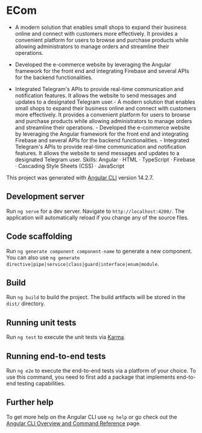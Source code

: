 














# ECom


- A modern solution that enables small shops to expand their business online and connect with customers more effectively. It provides a convenient platform for users to browse and purchase products while allowing administrators to manage orders and streamline their operations.

- Developed the e-commerce website by leveraging the Angular framework for the front end and integrating Firebase and several APIs for the backend functionalities.

- Integrated Telegram's APIs to provide real-time communication and notification features. It allows the website to send messages and updates to a designated Telegram user.- A modern solution that enables small shops to expand their business online and connect with customers more effectively. It provides a convenient platform for users to browse and purchase products while allowing administrators to manage orders and streamline their operations. - Developed the e-commerce website by leveraging the Angular framework for the front end and integrating Firebase and several APIs for the backend functionalities. - Integrated Telegram's APIs to provide real-time communication and notification features. It allows the website to send messages and updates to a designated Telegram user.
Skills: Angular · HTML · TypeScript · Firebase · Cascading Style Sheets (CSS) · JavaScript






This project was generated with [Angular CLI](https://github.com/angular/angular-cli) version 14.2.7.

## Development server

Run `ng serve` for a dev server. Navigate to `http://localhost:4200/`. The application will automatically reload if you change any of the source files.

## Code scaffolding

Run `ng generate component component-name` to generate a new component. You can also use `ng generate directive|pipe|service|class|guard|interface|enum|module`.

## Build

Run `ng build` to build the project. The build artifacts will be stored in the `dist/` directory.

## Running unit tests

Run `ng test` to execute the unit tests via [Karma](https://karma-runner.github.io).

## Running end-to-end tests

Run `ng e2e` to execute the end-to-end tests via a platform of your choice. To use this command, you need to first add a package that implements end-to-end testing capabilities.

## Further help

To get more help on the Angular CLI use `ng help` or go check out the [Angular CLI Overview and Command Reference](https://angular.io/cli) page.
